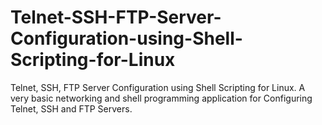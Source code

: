 # Telnet-SSH-FTP-Server-Configuration-using-Shell-Scripting-for-Linux
Telnet, SSH, FTP Server Configuration using Shell Scripting for Linux. A very basic networking and shell programming application for Configuring Telnet, SSH and FTP Servers. 

